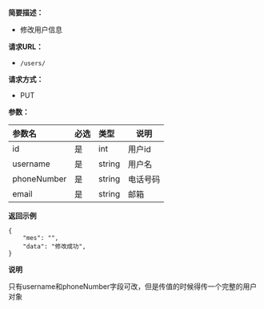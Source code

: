 
    
**简要描述：** 

- 修改用户信息

**请求URL：** 
- ` /users/ `
  
**请求方式：**
- PUT

**参数：** 

|参数名|必选|类型|说明|
|:----    |:---|:----- |-----   |
|id|是|int|用户id|
|username     |是  |string | 用户名 |
|phoneNumber| 是 | string| 电话号码|
|email|是|string|邮箱|

 **返回示例**

``` 
{
	"mes": "",
	"data": "修改成功",
}
```

**说明**

只有username和phoneNumber字段可改，但是传值的时候得传一个完整的用户对象
